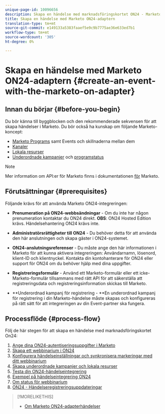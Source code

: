 ```yaml
---
unique-page-id: 10096656
description: Skapa en händelse med marknadsföringskortet ON24 - Marketo Docs - produktdokumentation
title: Skapa en händelse med Marketo ON24-adaptern
translation-type: tm+mt
source-git-commit: e149133a5383faaef5e9c9b7775ae36e633ed7b1
workflow-type: tm+mt
source-wordcount: '305'
ht-degree: 0%

---
```



# Skapa en händelse med Marketo ON24-adaptern {#create-an-event-with-the-marketo-on-adapter}

## Innan du börjar {#before-you-begin}

Du bör känna till byggblocken och den rekommenderade sekvensen för att skapa händelser i Marketo. Du bör också ha kunskap om följande Marketo-koncept:

* [Marketo Programs](../../../../product-docs/core-marketo-concepts/programs/creating-programs/understanding-programs.md) samt Events och skillnaderna mellan dem
* [Kanaler](../../../../product-docs/administration/tags/create-a-program-channel.md)
* [Lokala resurser](../../../../product-docs/core-marketo-concepts/programs/creating-programs/understanding-local-assets-in-a-program.md)
* [Underordnade kampanjer](https://docs.marketo.com/x/IRCa) och [programstatus](../../../../product-docs/core-marketo-concepts/smart-campaigns/program-flow-actions/change-program-status.md)

>[!NOTE]
>
>Mer information om API:er för Marketo finns i dokumentationen [för](http://developers.marketo.com/documentation/rest/) Marketo.

## Förutsättningar {#prerequisites}

Följande krävs för att använda Marketo ON24-integreringen:

* **Prenumeration på ON24-webbsändningar** - Om du inte har någon prenumeration kontaktar du ON24 direkt. **OBS**: ON24 Hosted Edition krävs. Händelsehantering ON24 krävs inte.

* **Administratörsrättigheter till ON24** - Du behöver detta för att använda den här anslutningen och skapa gäster i ON24-systemet.
* **ON24-anslutningsreferenser** - Du måste ange den här informationen i Marketo för att kunna aktivera integreringen: Användarnamn, lösenord, klient-ID och klientnyckel. Kontakta din kontohanterare för ON24 eller support för ON24 om du behöver hjälp med dina uppgifter.
* **Registreringsformulär** - Använd ett Marketo-formulär eller ett icke-Marketo-formulär tillsammans med rätt API för att säkerställa att registreringsdata och registreringsinformation skickas till Marketo.
* **Underordnad kampanj för registrering - **En underordnad kampanj för registrering i din Marketo-händelse måste skapas och konfigureras på rätt sätt för att integreringen av din Event-partner ska fungera.

## Processflöde {#process-flow}

Följ de här stegen för att skapa en händelse med marknadsföringskortet On24:

1. [Ange dina ON24-autentiseringsuppgifter i Marketo](create-an-event-with-the-marketo-on24-adapter/enter-your-on24-credentials-in-marketo.md)
1. [Skapa ett webbinarium i ON24](create-an-event-with-the-marketo-on24-adapter/create-your-webinar-event-in-on24.md)
1. [Konfigurera händelseinställningar och synkronisera markeringar med ditt webbinarium](create-an-event-with-the-marketo-on24-adapter/configure-event-settings-and-sync-marketo-with-your-webinar.md)
1. [Skapa underordnade kampanjer och lokala resurser](create-an-event-with-the-marketo-on24-adapter/create-child-campaigns-and-local-assets.md)
1. [Testa din ON24-händelseintegrering](create-an-event-with-the-marketo-on24-adapter/test-your-on24-event-integration.md)
1. [Exempel på händelseintegrering ON24](create-an-event-with-the-marketo-on24-adapter/example-on24-event-integration.md)
1. [Om status för webbinarium](create-an-event-with-the-marketo-on24-adapter/understanding-webinar-program-statuses.md)
1. [ON24 - Händelseregistreringsuppdateringar](create-an-event-with-the-marketo-on24-adapter/on24-event-registration-updates.md)

>[!MORELIKETHIS]
>
>* [Om Marketo ON24-adapterhändelser](create-an-event-with-the-marketo-on24-adapter/understanding-marketo-on24-adapter-events.md)

>



